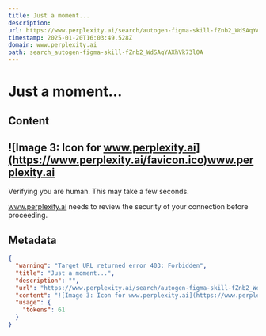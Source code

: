 ```yaml
---
title: Just a moment...
description: 
url: https://www.perplexity.ai/search/autogen-figma-skill-fZnb2_WdSAqYAXhVk73l0A
timestamp: 2025-01-20T16:03:49.528Z
domain: www.perplexity.ai
path: search_autogen-figma-skill-fZnb2_WdSAqYAXhVk73l0A
---
```


# Just a moment...



## Content

![Image 3: Icon for www.perplexity.ai](https://www.perplexity.ai/favicon.ico)www.perplexity.ai
----------------------------------------------------------------------------------------------

Verifying you are human. This may take a few seconds.

www.perplexity.ai needs to review the security of your connection before proceeding.

## Metadata

```json
{
  "warning": "Target URL returned error 403: Forbidden",
  "title": "Just a moment...",
  "description": "",
  "url": "https://www.perplexity.ai/search/autogen-figma-skill-fZnb2_WdSAqYAXhVk73l0A",
  "content": "![Image 3: Icon for www.perplexity.ai](https://www.perplexity.ai/favicon.ico)www.perplexity.ai\n----------------------------------------------------------------------------------------------\n\nVerifying you are human. This may take a few seconds.\n\nwww.perplexity.ai needs to review the security of your connection before proceeding.",
  "usage": {
    "tokens": 61
  }
}
```
